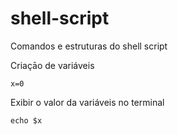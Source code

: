 # shell-script
Comandos e estruturas do shell script


Criaçāo de variáveis

```shell
x=0
```

Exibir o valor da variáveis no terminal

```shell
echo $x
```
